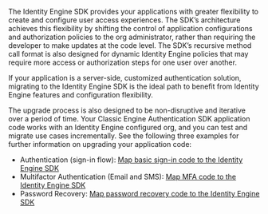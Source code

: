 The Identity Engine SDK provides your applications with greater flexibility to create and configure user access experiences. The SDK’s architecture achieves this flexibility by shifting the control of application configurations and authorization policies to the org administrator, rather than requiring the developer to make updates at the code level. The SDK’s recursive method call format is also designed for dynamic Identity Engine policies that may require more access or authorization steps for one user over another.

If your application is a server-side, customized authentication solution, migrating to the Identity Engine SDK is the ideal path to benefit from Identity Engine features and configuration flexibility.

The upgrade process is also designed to be non-disruptive and iterative over a period of time. Your Classic Engine Authentication SDK application code works with an Identity Engine configured org, and you can test and migrate use cases incrementally. See the following three examples for further information on upgrading your application code:

- Authentication (sign-in flow): [Map basic sign-in code to the Identity Engine SDK](#map-basic-sign-in-code-to-the-identity-engine-sdk)
- Multifactor Authentication (Email and SMS): [Map MFA code to the Identity Engine SDK](#map-mfa-code-to-the-identity-engine-sdk)
- Password Recovery: [Map password recovery code to the Identity Engine SDK](#map-password-recovery-code-to-the-identity-engine-sdk)
